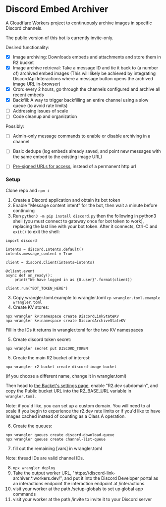 # Discord Embed Archiver

A Cloudflare Workers project to continuously archive images in specific Discord channels.

The public version of this bot is currently invite-only.

Desired functionality:

- [X] Image archiving: Downloads embeds and attachments and store them in R2 bucket
- [X] Image archive retrieval: Take a message ID and tie it back to (a number of) archived embed images (This will likely be achieved by integrating DiscordApi Interactions where a message button opens the archived image URL in-browser)
- [X] Cron: every 2 hours, go through the channels configured and archive all recent embeds
- [X] Backfill: A way to trigger backfilling an entire channel using a slow queue (to avoid rate limits)
- [ ] Addressing issues of scale
- [ ] Code cleanup and organization

Possibly:

- [ ] Admin-only message commands to enable or disable archiving in a channel
- [ ] Basic dedupe (log embeds already saved, and point new messages with the same embed to the existing image URL)
- [ ] [Pre-signed URLs for access](https://developers.cloudflare.com/r2/api/s3/presigned-urls/), instead of a permanent http url


### Setup

Clone repo and `npm i`

1. Create a Discord application and obtain its bot token
2. Enable "Message content intent" for the bot, then wait a minute before continuing
2. Run `python3 -m pip install discord.py` then the following in python3 shell (you must connect to gateway once for bot token to work), replacing the last line with your bot token. After it connects, Ctrl-C and `exit()` to exit the shell:

```
import discord

intents = discord.Intents.default()
intents.message_content = True

client = discord.Client(intents=intents)

@client.event
async def on_ready():
    print("We have logged in as {0.user}".format(client))

client.run("BOT_TOKEN_HERE")
```

3. Copy wrangler.toml.example to wrangler.toml `cp wrangler.toml.example wrangler.toml`
4. Create KV stores:

```
npx wrangler kv:namespace create DiscordLinkStateKV
npx wrangler kv:namespace create DiscordArchiveStateKV
```

Fill in the IDs it returns in wrangler.toml for the two KV namespaces


5. Create discord token secret:

```
npx wrangler secret put DISCORD_TOKEN
```

5. Create the main R2 bucket of interest:

```
npx wrangler r2 bucket create discord-image-bucket
```

(if you choose a different name, change it in wrangler.toml)

Then head to [the Bucket's settings page](https://dash.cloudflare.com/?to=/:account/r2/default/buckets/discord-image-bucket), enable "R2.dev subdomain", and copy the Public bucket URL into the R2_BASE_URL variable in `wrangler.toml`.

Note: if you'd like, you can set up a custom domain. You will need to at scale if you begin to experience the r2.dev rate limits or if you'd like to have images cached instead of counting as a Class A operation.

6. Create the queues:

```
npx wrangler queues create discord-download-queue
npx wrangler queues create channel-list-queue
```

7. fill out the remaining [vars] in wrangler.toml

Note: thread IDs are valid channel IDs.

8. `npx wrangler deploy`
8. Take the output worker URL, "https:\/\/discord-link-archiver.*.workers.dev/", and put it into the Discord Developer portal as an interactions endpoint the interaction endpoint at /interactions.
9. visit your worker at the path /setup-globals to set up global app commands
9. visit your worker at the path /invite to invite it to your Discord server
